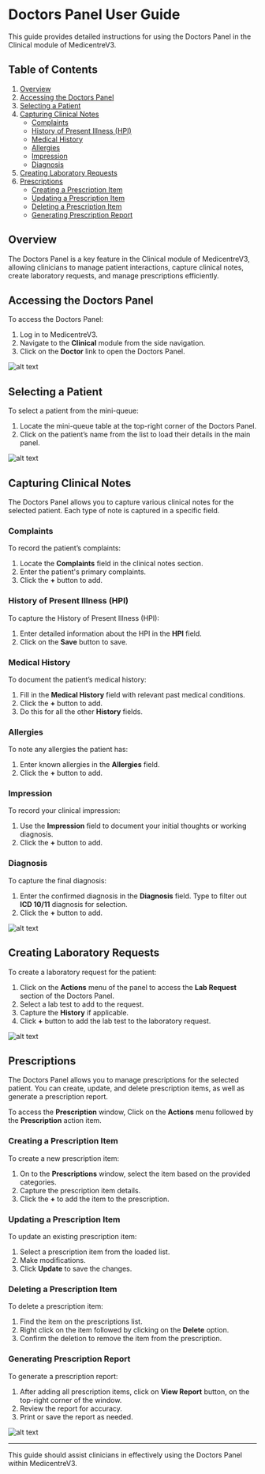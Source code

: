 # Doctors Panel User Guide

This guide provides detailed instructions for using the Doctors Panel in the Clinical module of MedicentreV3.

## Table of Contents

1. [Overview](#overview)
2. [Accessing the Doctors Panel](#accessing-the-doctors-panel)
3. [Selecting a Patient](#selecting-a-patient)
4. [Capturing Clinical Notes](#capturing-clinical-notes)
   - [Complaints](#complaints)
   - [History of Present Illness (HPI)](#history-of-present-illness-hpi)
   - [Medical History](#medical-history)
   - [Allergies](#allergies)
   - [Impression](#impression)
   - [Diagnosis](#diagnosis)
5. [Creating Laboratory Requests](#creating-laboratory-requests)
6. [Prescriptions](#prescriptions)
   - [Creating a Prescription Item](#creating-a-prescription-item)
   - [Updating a Prescription Item](#updating-a-prescription-item)
   - [Deleting a Prescription Item](#deleting-a-prescription-item)
   - [Generating Prescription Report](#generating-prescription-report)

## Overview

The Doctors Panel is a key feature in the Clinical module of MedicentreV3, allowing clinicians to manage patient interactions, capture clinical notes, create laboratory requests, and manage prescriptions efficiently.

## Accessing the Doctors Panel

To access the Doctors Panel:

1. Log in to MedicentreV3.
2. Navigate to the **Clinical** module from the side navigation.
3. Click on the **Doctor** link to open the Doctors Panel.

![alt text](screenshots/access-doctors.png)

## Selecting a Patient

To select a patient from the mini-queue:

1. Locate the mini-queue table at the top-right corner of the Doctors Panel.
2. Click on the patient’s name from the list to load their details in the main panel.

![alt text](screenshots/doctors-mini-queue.png)

## Capturing Clinical Notes

The Doctors Panel allows you to capture various clinical notes for the selected patient. Each type of note is captured in a specific field.

### Complaints

To record the patient’s complaints:

1. Locate the **Complaints** field in the clinical notes section.
2. Enter the patient's primary complaints.
3. Click the **+** button to add.

### History of Present Illness (HPI)

To capture the History of Present Illness (HPI):

1. Enter detailed information about the HPI in the **HPI** field.
2. Click on the **Save** button to save.

### Medical History

To document the patient’s medical history:

1. Fill in the **Medical History** field with relevant past medical conditions.
2. Click the **+** button to add.
3. Do this for all the other **History** fields.

### Allergies

To note any allergies the patient has:

1. Enter known allergies in the **Allergies** field.
2. Click the **+** button to add.

### Impression

To record your clinical impression:

1. Use the **Impression** field to document your initial thoughts or working diagnosis.
2. Click the **+** button to add.

### Diagnosis

To capture the final diagnosis:

1. Enter the confirmed diagnosis in the **Diagnosis** field. Type to filter out **ICD 10/11** diagnosis for selection.
2. Click the **+** button to add.

![alt text](screenshots/doctors-notes.png)

## Creating Laboratory Requests

To create a laboratory request for the patient:

1. Click on the **Actions** menu of the panel to access the **Lab Request** section of the Doctors Panel.
2. Select a lab test to add to the request.
3. Capture the **History** if applicable.
4. Click **+** button to add the lab test to the laboratory request.

![alt text](screenshots/lab-request.png)

## Prescriptions

The Doctors Panel allows you to manage prescriptions for the selected patient. You can create, update, and delete prescription items, as well as generate a prescription report.

To access the **Prescription** window, Click on the **Actions** menu followed by the **Prescription** action item.

### Creating a Prescription Item

To create a new prescription item:

1. On to the **Prescriptions** window, select the item based on the provided categories.
2. Capture the prescription item details.
3. Click the **+** to add the item to the prescription.

### Updating a Prescription Item

To update an existing prescription item:

1. Select a prescription item from the loaded list.
2. Make modifications.
3. Click **Update** to save the changes.

### Deleting a Prescription Item

To delete a prescription item:

1. Find the item on the prescriptions list.
2. Right click on the item followed by clicking on the **Delete** option.
3. Confirm the deletion to remove the item from the prescription.

### Generating Prescription Report

To generate a prescription report:

1. After adding all prescription items, click on **View Report** button, on the top-right corner of the window.
2. Review the report for accuracy.
3. Print or save the report as needed.

![alt text](screenshots/prescriptions.png)

---

This guide should assist clinicians in effectively using the Doctors Panel within MedicentreV3.

